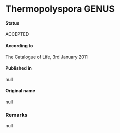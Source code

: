# Thermopolyspora GENUS

#### Status
ACCEPTED

#### According to
The Catalogue of Life, 3rd January 2011

#### Published in
null

#### Original name
null

### Remarks
null